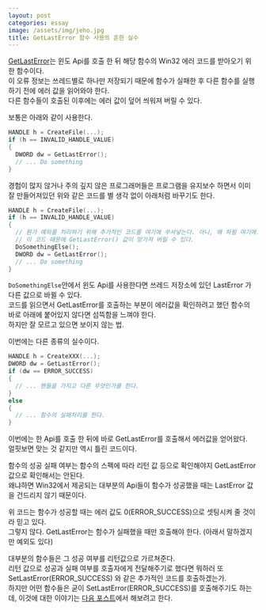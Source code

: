 ```yaml
---
layout: post
categories: essay
image: /assets/img/jeho.jpg
title: GetLastError 함수 사용의 흔한 실수
---
```

[GetLastError](https://docs.microsoft.com/en-us/windows/win32/api/errhandlingapi/nf-errhandlingapi-getlasterror)는 윈도 Api를 호출 한 뒤 해당 함수의 Win32 에러 코드를 받아오기 위한 함수이다.  
이 오류 정보는 쓰레드별로 하나만 저장되기 때문에 함수가 실패한 후 다른 함수를 실행하기 전에 에러 값을 읽어와야 한다.  
다른 함수들이 호출된 이후에는 에러 값이 덮어 씌워져 버릴 수 있다.

보통은 아래와 같이 사용한다.

```c++
HANDLE h = CreateFile(...);
if (h == INVALID_HANDLE_VALUE)
{
  DWORD dw = GetLastError();
  // ... Do something
}
```

경험이 많지 않거나 주의 깊지 않은 프로그래머들은 프로그램을 유지보수 하면서 이미 잘 만들어져있던 위와 같은 코드를 별 생각 없이 아래처럼 바꾸기도 한다.
```c++
HANDLE h = CreateFile(...);
if (h == INVALID_HANDLE_VALUE)
{
  // 뭔가 예외를 처리하기 위해 추가적인 코드를 여기에 쑤셔넣는다. 아니, 왜 하필 여기에.
  // 이 코드 때문에 GetLastError() 값이 망가져 버릴 수 있다.
  DoSomethingElse();
  DWORD dw = GetLastError();
  // ... Do something
}
```

`DoSomethingElse`안에서 윈도 Api를 사용한다면 쓰레드 저장소에 있던 LastError 가 다른 값으로 바뀔 수 있다.  
코드를 읽으면서 GetLastError를 호출하는 부분이 에러값을 확인하려고 했던 함수의 바로 아래에 붙어있지 않다면 섬뜩함을 느껴야 한다.  
하지만 잘 모르고 있으면 보이지 않는 법.

이번에는 다른 종류의 실수이다.

```c++
HANDLE h = CreateXXX(...);
DWORD dw = GetLastError();
if (dw == ERROR_SUCCESS)
{
  // ... 핸들을 가지고 다른 무엇인가를 한다.
}
else
{
  // ... 함수의 실패처리를 한다.
}
```

이번에는 한 Api를 호출 한 뒤에 바로 GetLastError를 호출해서 에러값을 얻어왔다.  
얼핏보면 맞는 것 같지만 역시 틀린 코드이다.

함수의 성공 실패 여부는 함수의 스펙에 따라 리턴 값 등으로 확인해야지 GetLastError 값으로 확인해서는 안된다.  
왜냐하면 Win32에서 제공되는 대부분의 Api들이 함수가 성공했을 때는 LastError 값을 건드리지 않기 때문이다.  

위 코드는 함수가 성공할 때는 에러 값도 0(ERROR_SUCCESS)으로 셋팅시켜 줄 것이라 믿고 있다.  
그렇지 않다. GetLastError는 함수가 실패했을 때만 호출해야 한다. (아래서 말하겠지만 예외도 있다)

대부분의 함수들은 그 성공 여부를 리턴값으로 가르쳐준다.  
리턴 값으로 성공과 실패 여부를 호출자에게 전달해주기로 했다면 뭐하러 또 SetLastError(ERROR_SUCCESS) 와 같은 추가적인 코드를 호출하겠는가.  
하지만 어떤 함수들은 굳이 SetLastError(ERROR_SUCCESS)를 호출해주기도 하는데, 이것에 대한 이야기는 [다음 포스트](https://www.benjaminlog.com/entry/SetFilePointer)에서 해보려고 한다.